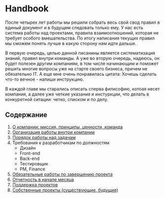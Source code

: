 # Handbook

После четырех лет работы мы решили собрать весь свой свод правил в единый документ и в будущем следовать только ему.
У нас есть система работы над проектами, правила взаимоотношений, которая не требует особого вмешательства. По итогу написания текущих правил мы сможем понять лучше в какую сторону нам идти дальше.

В первую очередь, целью данной писанины является систематизация знаний, правил внутри команды. А уже во вторую очередь, надеюсь, он будет полезен другим компаниям, в том числе начинающим и поможет решить многие вопросы уже на старте своего бизнеса, причем не обязательно IT.
А еще мне очень понравилась цитата: Хочешь сделать что-то вечное - напиши инструкцию.

В каждой главе мы старались описать сперва филисофию, котоая несет компания, а далее уже четкие указания и инстуркции, что делать в конкуретной ситации: четко, списком и по делу.

## Содержание
1. [О компании: миссия, принципы, ценности, команда](company.md)
2. [Организация работы внутри компании](workflow.md)
3. [Порядок работы над задачам](issues-workflow.md)
4. Требования к разработчикам по должностям
	* Дизайн
	* Front-end
	* Back-end
	* Тестировщик
	* PM, Finance
5. [Обязательные работы по завершению проекта](project-finish.md)
6. [Отчетность в начале месяца](reports.md)
7. [Поддержка проектов](support.md)
8. [Собственные проекты (существующие, будущие)](own-projects.md)